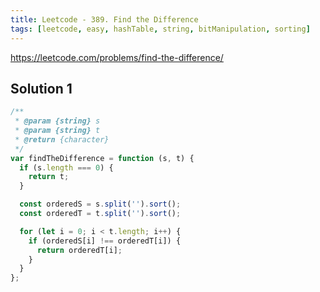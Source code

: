 ```yaml
---
title: Leetcode - 389. Find the Difference
tags: [leetcode, easy, hashTable, string, bitManipulation, sorting]
---
```


https://leetcode.com/problems/find-the-difference/

## Solution 1

```js
/**
 * @param {string} s
 * @param {string} t
 * @return {character}
 */
var findTheDifference = function (s, t) {
  if (s.length === 0) {
    return t;
  }

  const orderedS = s.split('').sort();
  const orderedT = t.split('').sort();

  for (let i = 0; i < t.length; i++) {
    if (orderedS[i] !== orderedT[i]) {
      return orderedT[i];
    }
  }
};
```

